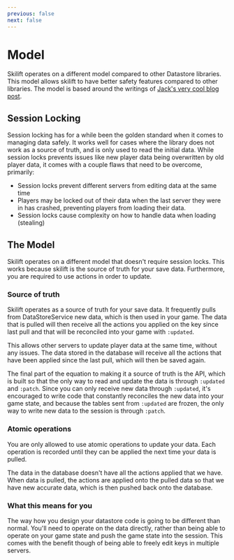 ```yaml
---
previous: false
next: false
---
```


# Model

Skilift operates on a different model compared to other Datastore libraries. This model allows skilift to have better safety features compared to other libraries. The model is based around the writings of [Jack's very cool blog post](https://blog.jmdev.space/posts/datastores/).

## Session Locking

Session locking has for a while been the golden standard when it comes to managing data safely. It works well for cases where the library does not work as a source of truth, and is only used to read the initial data. While session locks prevents issues like new player data being overwritten by old player data, it comes with a couple flaws that need to be overcome, primarily:

- Session locks prevent different servers from editing data at the same time
- Players may be locked out of their data when the last server they were in has crashed, preventing players from loading their data.
- Session locks cause complexity on how to handle data when loading (stealing)

## The Model

Skilift operates on a different model that doesn't require session locks. This works because skilift is the source of truth for your save data. Furthermore, you are required to use actions in order to update.

### Source of truth

Skilift operates as a source of truth for your save data. It frequently pulls from DataStoreService new data, which is then used in your game. The data that is pulled will then receive all the actions you applied on the key since last pull and that will be reconciled into your game with `:updated`.

This allows other servers to update player data at the same time, without any issues. The data stored in the database will receive all the actions that have been applied since the last pull, which will then be saved again.

The final part of the equation to making it a source of truth is the API, which is built so that the only way to read and update the data is through `:updated` and `:patch`. Since you can only receive new data through `:updated`, it's encouraged to write code that constantly reconciles the new data into your game state, and because the tables sent from `:updated` are frozen, the only way to write new data to the session is through `:patch`.

### Atomic operations

You are only allowed to use atomic operations to update your data. Each operation is recorded until they can be applied the next time your data is pulled.

The data in the database doesn't have all the actions applied that we have. When data is pulled, the actions are applied onto the pulled data so that we have new accurate data, which is then pushed back onto the database.

### What this means for you

The way how you design your datastore code is going to be different than normal. You'll need to operate on the data directly, rather than being able to operate on your game state and push the game state into the session. This comes with the benefit though of being able to freely edit keys in multiple servers.

